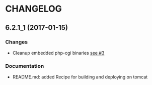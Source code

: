 # CHANGELOG


## 6.2.1_1 (2017-01-15)
   
### Changes

- Cleanup embedded php-cgi binaries [see #3](https://github.com/belgattitude/php-java-bridge/issues/3)

### Documentation

- README.md: added Recipe for building and deploying on tomcat

